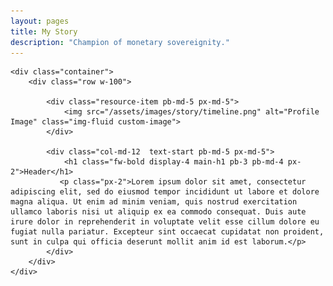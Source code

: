 ```yaml
---
layout: pages
title: My Story 
description: "Champion of monetary sovereignity."
---
```



<html>
<body>

  <!-- Main Section -->
    <div class="container">
        <div class="row w-100">

            <div class="resource-item pb-md-5 px-md-5">
                <img src="/assets/images/story/timeline.png" alt="Profile Image" class="img-fluid custom-image">
            </div>
            
            <div class="col-md-12  text-start pb-md-5 px-md-5">
                <h1 class="fw-bold display-4 main-h1 pb-3 pb-md-4 px-2">Header</h1>
               <p class="px-2">Lorem ipsum dolor sit amet, consectetur adipiscing elit, sed do eiusmod tempor incididunt ut labore et dolore magna aliqua. Ut enim ad minim veniam, quis nostrud exercitation ullamco laboris nisi ut aliquip ex ea commodo consequat. Duis aute irure dolor in reprehenderit in voluptate velit esse cillum dolore eu fugiat nulla pariatur. Excepteur sint occaecat cupidatat non proident, sunt in culpa qui officia deserunt mollit anim id est laborum.</p> 
            </div>
        </div>
    </div>
</body>
</html>